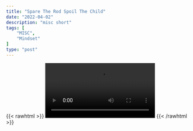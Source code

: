 ```yaml
---
title: "Spare The Rod Spoil The Child"
date: "2022-04-02"
description: "misc short"
tags: [
    "MISC",
    "Mindset"
]
type: "post"
---
```

{{< rawhtml >}}
    <video width="auto" height="auto" controls>
        <source src="https://clips.dev00ps.com/MISC/Kevin%20Gates%20On%20Respect%20rapper%20interview.mp4" type="video/mp4"> 
    </video>
{{< /rawhtml >}}